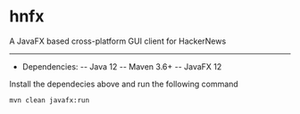 # hnfx

A JavaFX based cross-platform GUI client for HackerNews

---
- Dependencies:
-- Java 12
-- Maven 3.6+
-- JavaFX 12

Install the dependecies above and run the following command
```
mvn clean javafx:run
```